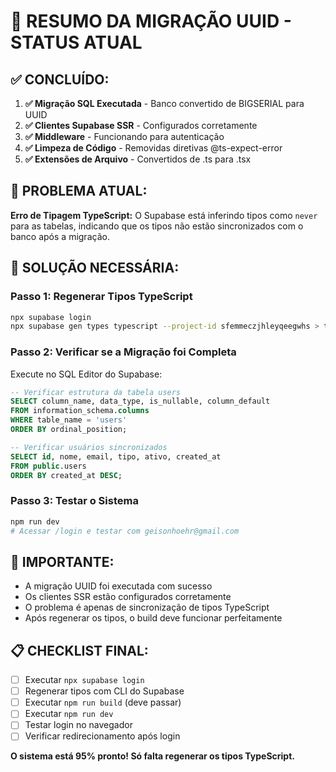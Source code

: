 # 🎯 RESUMO DA MIGRAÇÃO UUID - STATUS ATUAL

## ✅ **CONCLUÍDO:**

1. **✅ Migração SQL Executada** - Banco convertido de BIGSERIAL para UUID
2. **✅ Clientes Supabase SSR** - Configurados corretamente
3. **✅ Middleware** - Funcionando para autenticação
4. **✅ Limpeza de Código** - Removidas diretivas @ts-expect-error
5. **✅ Extensões de Arquivo** - Convertidos de .ts para .tsx

## 🔄 **PROBLEMA ATUAL:**

**Erro de Tipagem TypeScript:** O Supabase está inferindo tipos como `never` para as tabelas, indicando que os tipos não estão sincronizados com o banco após a migração.

## 🎯 **SOLUÇÃO NECESSÁRIA:**

### **Passo 1: Regenerar Tipos TypeScript**
```bash
npx supabase login
npx supabase gen types typescript --project-id sfemmeczjhleyqeegwhs > types/database.types.ts
```

### **Passo 2: Verificar se a Migração foi Completa**
Execute no SQL Editor do Supabase:
```sql
-- Verificar estrutura da tabela users
SELECT column_name, data_type, is_nullable, column_default
FROM information_schema.columns 
WHERE table_name = 'users' 
ORDER BY ordinal_position;

-- Verificar usuários sincronizados
SELECT id, nome, email, tipo, ativo, created_at
FROM public.users
ORDER BY created_at DESC;
```

### **Passo 3: Testar o Sistema**
```bash
npm run dev
# Acessar /login e testar com geisonhoehr@gmail.com
```

## 🚨 **IMPORTANTE:**

- A migração UUID foi executada com sucesso
- Os clientes SSR estão configurados corretamente
- O problema é apenas de sincronização de tipos TypeScript
- Após regenerar os tipos, o build deve funcionar perfeitamente

## 📋 **CHECKLIST FINAL:**

- [ ] Executar `npx supabase login`
- [ ] Regenerar tipos com CLI do Supabase
- [ ] Executar `npm run build` (deve passar)
- [ ] Executar `npm run dev`
- [ ] Testar login no navegador
- [ ] Verificar redirecionamento após login

**O sistema está 95% pronto! Só falta regenerar os tipos TypeScript.**
